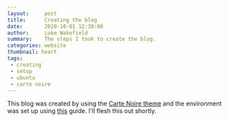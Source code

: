 ```yaml
---
layout:     post
title:      Creating the blog
date:       2020-10-01 12:30:00
author:     Luke Wakefield
summary:    The steps I took to create the blog.
categories: website
thumbnail: heart
tags:
 - creating
 - setup
 - ubuntu
 - carte noire
---
```


This blog was created by using the [Carte Noire theme][1]
and the environment was set up using [this][2] guide. I'll flesh this out shortly.

[1]: https://github.com/jacobtomlinson/carte-noire
[2]: https://jekyllrb.com/docs/installation/ubuntu/
